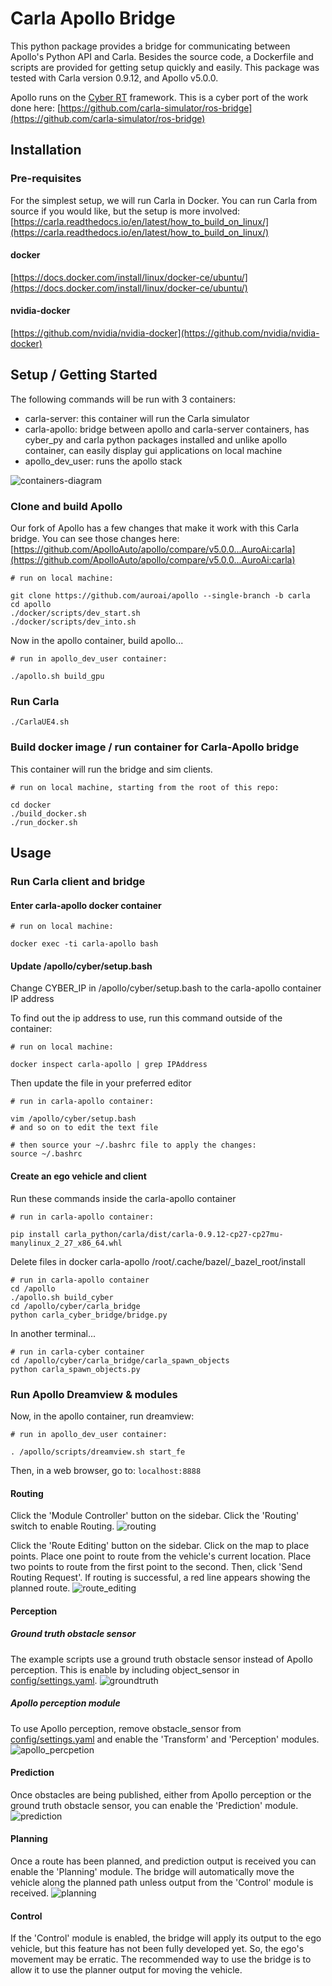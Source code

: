 # Carla Apollo Bridge

This python package provides a bridge for communicating between Apollo's Python API and Carla.  Besides the source code, a Dockerfile and scripts are provided for getting setup quickly and easily.  This package was tested with Carla version 0.9.12, and Apollo v5.0.0.

Apollo runs on the [Cyber RT](https://medium.com/@apollo.baidu/apollo-cyber-rt-the-runtime-framework-youve-been-waiting-for-70cfed04eade) framework. This is a cyber port of the work done here: [https://github.com/carla-simulator/ros-bridge](https://github.com/carla-simulator/ros-bridge)

## Installation

### Pre-requisites

For the simplest setup, we will run Carla in Docker.  You can run Carla from source if you would like, but the setup is more involved: [https://carla.readthedocs.io/en/latest/how_to_build_on_linux/](https://carla.readthedocs.io/en/latest/how_to_build_on_linux/)

#### docker

[https://docs.docker.com/install/linux/docker-ce/ubuntu/](https://docs.docker.com/install/linux/docker-ce/ubuntu/)

#### nvidia-docker

[https://github.com/nvidia/nvidia-docker](https://github.com/nvidia/nvidia-docker)

## Setup / Getting Started

The following commands will be run with 3 containers:

- carla-server: this container will run the Carla simulator
- carla-apollo: bridge between apollo and carla-server containers, has cyber_py and carla python packages installed and unlike apollo container, can easily display gui applications on local machine
- apollo_dev_user: runs the apollo stack

![containers-diagram](https://user-images.githubusercontent.com/3516571/76017110-dea94600-5ed2-11ea-9879-5777eff9f1dd.png)

### Clone and build Apollo

Our fork of Apollo has a few changes that make it work with this Carla bridge.  You can see those changes here: [https://github.com/ApolloAuto/apollo/compare/v5.0.0...AuroAi:carla](https://github.com/ApolloAuto/apollo/compare/v5.0.0...AuroAi:carla)

```
# run on local machine:

git clone https://github.com/auroai/apollo --single-branch -b carla
cd apollo
./docker/scripts/dev_start.sh
./docker/scripts/dev_into.sh
```

Now in the apollo container, build apollo...
```
# run in apollo_dev_user container:

./apollo.sh build_gpu
```

### Run Carla 
```
./CarlaUE4.sh
```

### Build docker image / run container for Carla-Apollo bridge

This container will run the bridge and sim clients.

```
# run on local machine, starting from the root of this repo:

cd docker
./build_docker.sh
./run_docker.sh
```

## Usage

### Run Carla client and bridge

#### Enter carla-apollo docker container

```
# run on local machine:

docker exec -ti carla-apollo bash
```

#### Update /apollo/cyber/setup.bash

Change CYBER_IP in /apollo/cyber/setup.bash to the carla-apollo container IP address

To find out the ip address to use, run this command outside of the container:

```
# run on local machine:

docker inspect carla-apollo | grep IPAddress
```

Then update the file in your preferred editor

```
# run in carla-apollo container:

vim /apollo/cyber/setup.bash
# and so on to edit the text file

# then source your ~/.bashrc file to apply the changes:
source ~/.bashrc
```

#### Create an ego vehicle and client

Run these commands inside the carla-apollo container

```
# run in carla-apollo container:

pip install carla_python/carla/dist/carla-0.9.12-cp27-cp27mu-manylinux_2_27_x86_64.whl 
```
Delete files in docker carla-apollo  /root/.cache/bazel/_bazel_root/install
```
# run in carla-apollo container
cd /apollo
./apollo.sh build_cyber
cd /apollo/cyber/carla_bridge
python carla_cyber_bridge/bridge.py
```

In another terminal...

```
# run in carla-cyber container
cd /apollo/cyber/carla_bridge/carla_spawn_objects
python carla_spawn_objects.py
```


### Run Apollo Dreamview & modules

Now, in the apollo container, run dreamview:

```
# run in apollo_dev_user container:

. /apollo/scripts/dreamview.sh start_fe
```

Then, in a web browser, go to: `localhost:8888`


#### Routing

Click the 'Module Controller' button on the sidebar.  Click the 'Routing' switch to enable Routing.
![routing](https://user-images.githubusercontent.com/3516571/75205804-9303d900-5729-11ea-9d9c-fffc2d847a3b.png)

Click the 'Route Editing' button on the sidebar.  Click on the map to place points.  Place one point to route from the vehicle's current location.  Place two points to route from the first point to the second.  Then, click 'Send Routing Request'.  If routing is successful, a red line appears showing the planned route.
![route_editing](https://user-images.githubusercontent.com/3516571/75205919-f7bf3380-5729-11ea-9c10-1ebc4f7fc3e8.png)

#### Perception

##### Ground truth obstacle sensor

The example scripts use a ground truth obstacle sensor instead of Apollo perception.  This is enable by including object_sensor in [config/settings.yaml](config/settings.yaml).
![groundtruth](https://user-images.githubusercontent.com/3516571/75207429-8b463380-572d-11ea-8179-32603690531c.png)

##### Apollo perception module

To use Apollo perception, remove obstacle_sensor from [config/settings.yaml](config/settings.yaml) and enable the 'Transform' and 'Perception' modules.
![apollo_percpetion](https://user-images.githubusercontent.com/3516571/75207991-225fbb00-572f-11ea-856c-09f7c4e977a4.png)

#### Prediction

Once obstacles are being published, either from Apollo perception or the ground truth obstacle sensor, you can enable the 'Prediction' module.
![prediction](https://user-images.githubusercontent.com/3516571/75208064-59ce6780-572f-11ea-9362-92dc38145a8f.png)

#### Planning

Once a route has been planned, and prediction output is received you can enable the 'Planning' module.  The bridge will automatically move the vehicle along the planned path unless output from the 'Control' module is received.
![planning](https://user-images.githubusercontent.com/3516571/75208171-ab76f200-572f-11ea-8a58-910659fb6f93.png)

#### Control
If the 'Control' module is enabled, the bridge will apply its output to the ego vehicle, but this feature has not been fully developed yet.  So, the ego's movement may be erratic.  The recommended way to use the bridge is to allow it to use the planner output for moving the vehicle.

